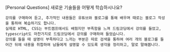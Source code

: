 [Personal Questions] 새로운 기술들을 어떻게 학습하시나요?

```
강의를 구매하여 듣고, 추가적인 내용들은 유튜브와 블로그를 통해 배우며 때로는 블로그 작성을 통하여 복습하기도 합니다.
실제로 HTML, CSS는 부트캠프에서도 배웠지만 부족함을 느껴 드림코딩에서 강의를 들었고, typescript도 마찬가지로 드림코딩에서 강의를 구매하여 들었습니다.
강의를 들을 때 설명이 부족하다고 느끼는 부분은 따로 검색을 통하여 여러 개의 블로그를 들어간 뒤에 내용을 취합하여 남들에게 설명할 수 있도록 생각을 정리하고, 말로 말해봅니다.

```
